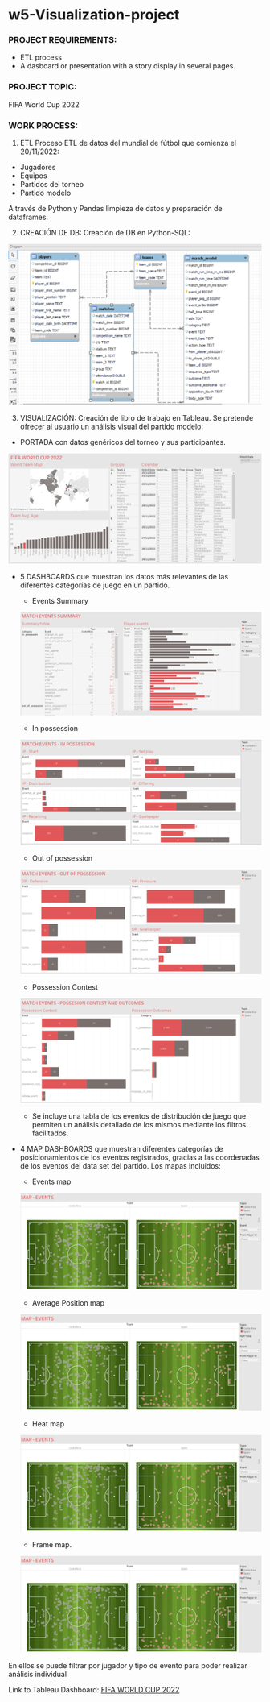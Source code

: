 # w5-Visualization-project

### PROJECT REQUIREMENTS: 
- ETL process
- A dasboard or presentation with a story display in several pages.


### PROJECT TOPIC: 
FIFA World Cup 2022


### WORK PROCESS:

1) ETL
Proceso ETL de datos del mundial de fútbol que comienza el 20/11/2022:
- Jugadores
- Equipos
- Partidos del torneo
- Partido modelo

A través de Python y Pandas limpieza de datos y preparación de dataframes.

2) CREACIÓN DE DB:
Creación de DB en Python-SQL:

![Image text](https://github.com/Davidteje/w5-Visualization-project/blob/main/img/DB_EER_diagram.PNG)


3) VISUALIZACIÓN:
Creación de libro de trabajo en Tableau. Se pretende ofrecer al usuario un análisis visual del partido modelo:

- PORTADA con datos genéricos del torneo y sus participantes.

![Image text](https://github.com/Davidteje/w5-Visualization-project/blob/main/img/Portada.PNG)

- 5 DASHBOARDS que muestran los datos más relevantes de las diferentes categorías de juego en un partido.
    - Events Summary
    
    ![Image text](https://github.com/Davidteje/w5-Visualization-project/blob/main/img/Events_summary.PNG)

    - In possession
    
    ![Image text](https://github.com/Davidteje/w5-Visualization-project/blob/main/img/Events_IP.PNG)
    
    - Out of possession
    
    ![Image text](https://github.com/Davidteje/w5-Visualization-project/blob/main/img/Events_OP.PNG)
    
    - Possession Contest
    
    ![Image text](https://github.com/Davidteje/w5-Visualization-project/blob/main/img/Events_PC.PNG)
    
    
    - Se incluye una tabla de los eventos de distribución de juego que permiten un análisis detallado de los mismos mediante los filtros facilitados.
    
- 4 MAP DASHBOARDS que muestran diferentes categorías de posicionamientos de los eventos registrados, gracias a las coordenadas de los eventos del data set del partido. Los mapas incluidos:

    - Events map
    
    ![Image text](https://github.com/Davidteje/w5-Visualization-project/blob/main/img/Map_events.PNG)
    
    - Average Position map
    
    ![Image text](https://github.com/Davidteje/w5-Visualization-project/blob/main/img/Map_events.PNG)
    
    - Heat map
    
    ![Image text](https://github.com/Davidteje/w5-Visualization-project/blob/main/img/Map_events.PNG)
    
    - Frame map.
    
    ![Image text](https://github.com/Davidteje/w5-Visualization-project/blob/main/img/Map_events.PNG)
    
En ellos se puede filtrar por jugador y tipo de evento para poder realizar análisis individual

    
Link to Tableau Dashboard: [FIFA WORLD CUP 2022](https://public.tableau.com/app/profile/david.tejedor/viz/w5-Viz-Project-World_cup_2022/Historia1?publish=yes)


